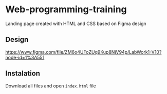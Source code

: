 # Web-programming-training
Landing page created with HTML and CSS based on Figma design
## Design
https://www.figma.com/file/ZM6o4UFoZUq9Kup8NjV94p/LabWork1-V10?node-id=1%3A551
## Instalation
Download all files and open `index.html` file
